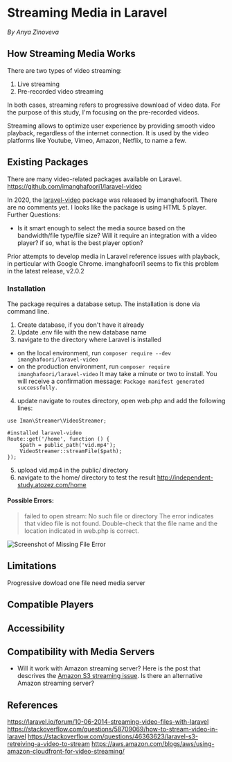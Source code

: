 # Streaming Media in Laravel
*By Anya Zinoveva*
## How Streaming Media Works
There are two types of video streaming:
1. Live streaming
2. Pre-recorded video streaming

In both cases, streaming refers to progressive download of video data. For the purpose of this study, I'm focusing on the pre-recorded videos.

Streaming allows to optimize user experience by providing smooth video playback, regardless of the internet connection.  It is used by the video platforms like Youtube, Vimeo, Amazon, Netflix, to name a few.

## Existing Packages
There are many video-related packages available on Laravel.  
<https://github.com/imanghafoori1/laravel-video>

In 2020, the [laravel-video](https://github.com/imanghafoori1/laravel-video) package was released by imanghafoori1.  There are no comments yet. I looks like the package is using HTML 5 player.  
Further Questions: 
- Is it smart enough to select the media source based on the bandwidth/file type/file size? Will it require an integration with a video player? if so, what is the best player option?


Prior attempts to develop media  in Laravel reference issues with playback, in perticular with Google Chrome.  imanghafoori1 seems to fix this problem in the latest release,  v2.0.2

### Installation
The package requires a database setup. The installation is done via command line.

1. Create database, if you don't have it already
2. Update .env file with the new database name
3. navigate to the directory where Laravel is installed
* on the local environment, run `composer require --dev imanghafoori/laravel-video`
* on the production environment, run `composer require imanghafoori/laravel-video`
It may take a minute or two to install. You will receive a confirmation message:
`Package manifest generated successfully.`
4. update navigate to routes directory, open web.php and add the following lines:
```git
use Iman\Streamer\VideoStreamer;

#installed laravel-video
Route::get('/home', function () {
    $path = public_path('vid.mp4');
    VideoStreamer::streamFile($path);
});

```
5. upload vid.mp4 in the public/ directory
6. navigate to the home/ directory to test the result
<http://independent-study.atozez.com/home>

#### Possible Errors:
>failed to open stream: No such file or directory
The error indicates that video file is not found.  Double-check that the file name and the location indicated in web.php is correct.

![Screenshot of Missing File Error](/images/error.png)

## Limitations
Progressive dowload
one file
need media server
## Compatible Players

## Accessibility

## Compatibility with Media Servers
- Will it work with Amazon streaming server?  Here is the post that descrives the [Amazon S3 streaming issue](https://stackoverflow.com/questions/46363623/laravel-s3-retreiving-a-video-to-stream).  Is there an alternative Amazon streaming server?

## References
<https://laravel.io/forum/10-06-2014-streaming-video-files-with-laravel>
<https://stackoverflow.com/questions/58709069/how-to-stream-video-in-laravel>
<https://stackoverflow.com/questions/46363623/laravel-s3-retreiving-a-video-to-stream>
<https://aws.amazon.com/blogs/aws/using-amazon-cloudfront-for-video-streaming/>